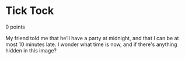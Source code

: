 # Tick Tock
0 points

My friend told me that he’ll have a party at midnight, and that I can be at most 10 minutes late. I wonder what time is now, and if there's anything hidden in this image?
